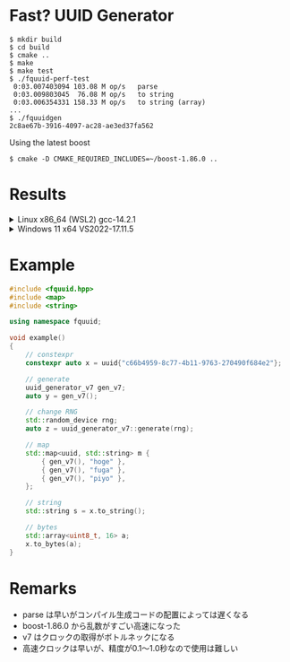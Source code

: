 # Fast? UUID Generator

    $ mkdir build
    $ cd build
    $ cmake ..
    $ make
    $ make test
    $ ./fquuid-perf-test
     0:03.007403094	103.08 M op/s	parse
     0:03.009803045	 76.08 M op/s	to string
     0:03.006354331	158.33 M op/s	to string (array)
    ...
    $ ./fquuidgen
    2c8ae67b-3916-4097-ac28-ae3ed37fa562

Using the latest boost

    $ cmake -D CMAKE_REQUIRED_INCLUDES=~/boost-1.86.0 ..

# Results

<details>
<summary>Linux x86_64 (WSL2) gcc-14.2.1</summary>

| Tests                                     |        fquuid |  boost-1.86.0 |
|:------------------------------------------|--------------:|--------------:|
| parse                                     | 103.08 M op/s |   3.60 M op/s |
| to string                                 |  76.08 M op/s |  63.95 M op/s |
| to string (array)                         | 158.33 M op/s |               |
| load bytes                                |   1.15 G op/s |   1.00 G op/s |
| to bytes                                  | 929.53 M op/s | 986.59 M op/s |
| compare                                   | 479.77 M op/s | 633.44 M op/s |
| generate v4 (mt19937)                     |  99.61 M op/s |  94.68 M op/s |
| generate v7 (mt19937)                     |  47.88 M op/s |               |
| generate v4 (default)                     |  22.81 M op/s |  83.51 M op/s |
| generate v7 (default)                     |  18.10 M op/s |  44.13 M op/s |
| generate v4 (default, std::set)           |   1.27 M op/s |   1.23 M op/s |
| generate v7 (default, std::set)           |   5.06 M op/s |   4.28 M op/s |
| generate v4 (default, std::unordered_set) |   2.22 M op/s |   2.47 M op/s |
| generate v7 (default, std::unordered_set) |   2.26 M op/s |   2.31 M op/s |

</details>

<details>
<summary>Windows 11 x64 VS2022-17.11.5</summary>

| Tests                                     |        fquuid |  boost-1.86.0 |
|:------------------------------------------|--------------:|--------------:|
| parse                                     |  38.30 M op/s |  14.16 M op/s |
| to string                                 |  24.22 M op/s |  29.00 M op/s |
| to string (array)                         | 122.81 M op/s |               |
| load bytes                                | 218.33 M op/s | 476.26 M op/s |
| to bytes                                  | 509.60 M op/s | 560.22 M op/s |
| compare                                   | 312.54 M op/s | 298.59 M op/s |
| generate v4 (mt19937)                     |  89.10 M op/s |  97.29 M op/s |
| generate v7 (mt19937)                     |  39.70 M op/s |               |
| generate v4 (default)                     |  13.47 M op/s |  46.62 M op/s |
| generate v7 (default)                     |  11.23 M op/s |  33.17 M op/s |
| generate v4 (default, std::set)           |   1.09 M op/s |   1.15 M op/s |
| generate v7 (default, std::set)           |   3.65 M op/s |   5.13 M op/s |
| generate v4 (default, std::unordered_set) |   2.42 M op/s |   2.89 M op/s |
| generate v7 (default, std::unordered_set) |   2.31 M op/s |   2.87 M op/s |

</details>

# Example

```C++
#include <fquuid.hpp>
#include <map>
#include <string>

using namespace fquuid;

void example()
{
    // constexpr
    constexpr auto x = uuid{"c66b4959-8c77-4b11-9763-270490f684e2"};

    // generate
    uuid_generator_v7 gen_v7;
    auto y = gen_v7();

    // change RNG
    std::random_device rng;
    auto z = uuid_generator_v7::generate(rng);

    // map
    std::map<uuid, std::string> m {
        { gen_v7(), "hoge" },
        { gen_v7(), "fuga" },
        { gen_v7(), "piyo" },
    };

    // string
    std::string s = x.to_string();

    // bytes
    std::array<uint8_t, 16> a;
    x.to_bytes(a);
}
```

# Remarks

- parse は早いがコンパイル生成コードの配置によっては遅くなる
- boost-1.86.0 から乱数がすごい高速になった
- v7 はクロックの取得がボトルネックになる
- 高速クロックは早いが、精度が0.1～1.0秒なので使用は難しい
